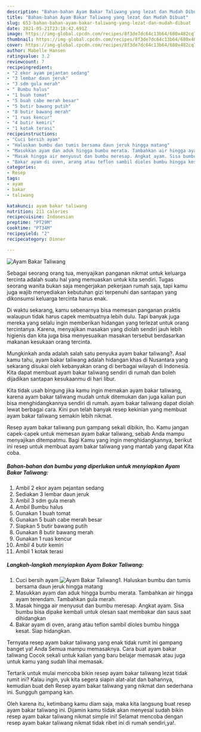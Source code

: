 ```yaml
---
description: "Bahan-bahan Ayam Bakar Taliwang yang lezat dan Mudah Dibuat"
title: "Bahan-bahan Ayam Bakar Taliwang yang lezat dan Mudah Dibuat"
slug: 653-bahan-bahan-ayam-bakar-taliwang-yang-lezat-dan-mudah-dibuat
date: 2021-05-21T23:18:42.691Z
image: https://img-global.cpcdn.com/recipes/8f3de7dc64c13b64/680x482cq70/ayam-bakar-taliwang-foto-resep-utama.jpg
thumbnail: https://img-global.cpcdn.com/recipes/8f3de7dc64c13b64/680x482cq70/ayam-bakar-taliwang-foto-resep-utama.jpg
cover: https://img-global.cpcdn.com/recipes/8f3de7dc64c13b64/680x482cq70/ayam-bakar-taliwang-foto-resep-utama.jpg
author: Mabelle Hansen
ratingvalue: 3.2
reviewcount: 7
recipeingredient:
- "2 ekor ayam pejantan sedang"
- "3 lembar daun jeruk"
- "3 sdm gula merah"
- " Bumbu halus"
- "1 buah tomat"
- "5 buah cabe merah besar"
- "5 butir bawang putih"
- "8 butir bawang merah"
- "1 ruas kencur"
- "4 butir kemiri"
- "1 kotak terasi"
recipeinstructions:
- "Cuci bersih ayam"
- "Haluskan bumbu dan tumis bersama daun jeruk hingga matang"
- "Masukkan ayam dan aduk hingga bumbu merata. Tambahkan air hingga ayam terendam. Tambahkan gula merah."
- "Masak hingga air menyusut dan bumbu meresap. Angkat ayam. Sisa bumbu bisa dipake kembali untuk olesan saat membakar dan saus saat dihidangkan"
- "Bakar ayam di oven, arang atau teflon sambil dioles bumbu hingga kesat. Siap hidangkan."
categories:
- Resep
tags:
- ayam
- bakar
- taliwang

katakunci: ayam bakar taliwang 
nutrition: 211 calories
recipecuisine: Indonesian
preptime: "PT29M"
cooktime: "PT34M"
recipeyield: "2"
recipecategory: Dinner

---
```



![Ayam Bakar Taliwang](https://img-global.cpcdn.com/recipes/8f3de7dc64c13b64/680x482cq70/ayam-bakar-taliwang-foto-resep-utama.jpg)

Sebagai seorang orang tua, menyajikan panganan nikmat untuk keluarga tercinta adalah suatu hal yang memuaskan untuk kita sendiri. Tugas seorang  wanita bukan saja mengerjakan pekerjaan rumah saja, tapi kamu juga wajib menyediakan kebutuhan gizi terpenuhi dan santapan yang dikonsumsi keluarga tercinta harus enak.

Di waktu  sekarang, kamu sebenarnya bisa memesan panganan praktis walaupun tidak harus capek membuatnya lebih dulu. Tapi banyak juga mereka yang selalu ingin memberikan hidangan yang terlezat untuk orang tercintanya. Karena, menyajikan masakan yang diolah sendiri jauh lebih higienis dan kita juga bisa menyesuaikan masakan tersebut berdasarkan makanan kesukaan orang tercinta. 



Mungkinkah anda adalah salah satu penyuka ayam bakar taliwang?. Asal kamu tahu, ayam bakar taliwang adalah hidangan khas di Nusantara yang sekarang disukai oleh kebanyakan orang di berbagai wilayah di Indonesia. Kita dapat membuat ayam bakar taliwang sendiri di rumah dan boleh dijadikan santapan kesukaanmu di hari libur.

Kita tidak usah bingung jika kamu ingin memakan ayam bakar taliwang, karena ayam bakar taliwang mudah untuk ditemukan dan juga kalian pun bisa menghidangkannya sendiri di rumah. ayam bakar taliwang dapat diolah lewat berbagai cara. Kini pun telah banyak resep kekinian yang membuat ayam bakar taliwang semakin lebih nikmat.

Resep ayam bakar taliwang pun gampang sekali dibikin, lho. Kamu jangan capek-capek untuk memesan ayam bakar taliwang, sebab Anda mampu menyajikan ditempatmu. Bagi Kamu yang ingin menghidangkannya, berikut ini resep untuk membuat ayam bakar taliwang yang mantab yang dapat Kita coba.

<!--inarticleads1-->

##### Bahan-bahan dan bumbu yang diperlukan untuk menyiapkan Ayam Bakar Taliwang:

1. Ambil 2 ekor ayam pejantan sedang
1. Sediakan 3 lembar daun jeruk
1. Ambil 3 sdm gula merah
1. Ambil  Bumbu halus
1. Gunakan 1 buah tomat
1. Gunakan 5 buah cabe merah besar
1. Siapkan 5 butir bawang putih
1. Gunakan 8 butir bawang merah
1. Gunakan 1 ruas kencur
1. Ambil 4 butir kemiri
1. Ambil 1 kotak terasi




<!--inarticleads2-->

##### Langkah-langkah menyiapkan Ayam Bakar Taliwang:

1. Cuci bersih ayam
<img src="https://img-global.cpcdn.com/steps/9b9d8bbfd9dc7ae3/160x128cq70/ayam-bakar-taliwang-langkah-memasak-1-foto.jpg" alt="Ayam Bakar Taliwang">1. Haluskan bumbu dan tumis bersama daun jeruk hingga matang
1. Masukkan ayam dan aduk hingga bumbu merata. Tambahkan air hingga ayam terendam. Tambahkan gula merah.
1. Masak hingga air menyusut dan bumbu meresap. Angkat ayam. Sisa bumbu bisa dipake kembali untuk olesan saat membakar dan saus saat dihidangkan
1. Bakar ayam di oven, arang atau teflon sambil dioles bumbu hingga kesat. Siap hidangkan.




Ternyata resep ayam bakar taliwang yang enak tidak rumit ini gampang banget ya! Anda Semua mampu memasaknya. Cara buat ayam bakar taliwang Cocok sekali untuk kalian yang baru belajar memasak atau juga untuk kamu yang sudah lihai memasak.

Tertarik untuk mulai mencoba bikin resep ayam bakar taliwang lezat tidak rumit ini? Kalau ingin, yuk kita segera siapin alat-alat dan bahannya, kemudian buat deh Resep ayam bakar taliwang yang nikmat dan sederhana ini. Sungguh gampang kan. 

Oleh karena itu, ketimbang kamu diam saja, maka kita langsung buat resep ayam bakar taliwang ini. Dijamin kamu tiidak akan menyesal sudah bikin resep ayam bakar taliwang nikmat simple ini! Selamat mencoba dengan resep ayam bakar taliwang nikmat tidak ribet ini di rumah sendiri,ya!.

